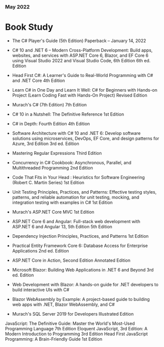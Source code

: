### May 2022
# Book Study
- The C# Player's Guide (5th Edition) Paperback – January 14, 2022
- C# 10 and .NET 6 – Modern Cross-Platform Development: Build apps, websites, and services with ASP.NET Core 6, Blazor, and EF Core 6 using Visual Studio 2022 and Visual Studio Code, 6th Edition 6th ed. Edition
- Head First C#: A Learner's Guide to Real-World Programming with C# and .NET Core 4th Edition
- Learn C# in One Day and Learn It Well: C# for Beginners with Hands-on Project (Learn Coding Fast with Hands-On Project) Revised Edition
- Murach's C# (7th Edition) 7th Edition
- C# 10 in a Nutshell: The Definitive Reference 1st Edition
- C# in Depth: Fourth Edition 4th Edition
- Software Architecture with C# 10 and .NET 6: Develop software solutions using microservices, DevOps, EF Core, and design patterns for Azure, 3rd Edition 3rd ed. Edition
- Mastering Regular Expressions Third Edition
- Concurrency in C# Cookbook: Asynchronous, Parallel, and Multithreaded Programming 2nd Edition
- Code That Fits in Your Head : Heuristics for Software Engineering (Robert C. Martin Series) 1st Edition
- Unit Testing Principles, Practices, and Patterns: Effective testing styles, patterns, and reliable automation for unit testing, mocking, and integration testing with examples in C# 1st Edition


- Murach's ASP.NET Core MVC 1st Edition
- ASP.NET Core 6 and Angular: Full-stack web development with ASP.NET 6 and Angular 13, 5th Edition 5th Edition
- Dependency Injection Principles, Practices, and Patterns 1st Edition
- Practical Entity Framework Core 6: Database Access for Enterprise Applications 2nd ed. Edition
- ASP.NET Core in Action, Second Edition Annotated Edition
- Microsoft Blazor: Building Web Applications in .NET 6 and Beyond 3rd ed. Edition
- Web Development with Blazor: A hands-on guide for .NET developers to build interactive UIs with C#
- Blazor WebAssembly by Example: A project-based guide to building web apps with .NET, Blazor WebAssembly, and C#
- Murach's SQL Server 2019 for Developers Illustrated Edition


JavaScript: The Definitive Guide: Master the World's Most-Used Programming Language 7th Edition
Eloquent JavaScript, 3rd Edition: A Modern Introduction to Programming 3rd Edition
Head First JavaScript Programming: A Brain-Friendly Guide 1st Edition
